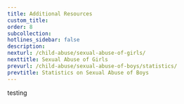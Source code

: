 ```yaml
---
title: Additional Resources
custom_title:
order: 8
subcollection:
hotlines_sidebar: false
description:
nexturl: /child-abuse/sexual-abuse-of-girls/
nexttitle: Sexual Abuse of Girls
prevurl: /child-abuse/sexual-abuse-of-boys/statistics/
prevtitle: Statistics on Sexual Abuse of Boys
---
```



testing